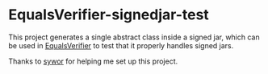 # EqualsVerifier-signedjar-test

This project generates a single abstract class inside a signed jar, which can be used in [EqualsVerifier](https://github.com/jqno/equalsverifier/) to test that it properly handles signed jars.

Thanks to [sywor](https://github.com/jqno/equalsverifier/issues/163) for helping me set up this project.
